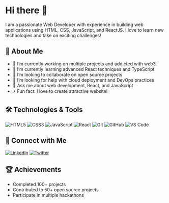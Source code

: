 # Hi there 👋



I am a passionate Web Developer with experience in building web applications using HTML, CSS, JavaScript, and ReactJS. I love to learn new technologies and take on exciting challenges!

## 🚀 About Me

- 🔭 I’m currently working on multiple projects and addicted with web3.
- 🌱 I’m currently learning advanced React techniques and TypeScript
- 👯 I’m looking to collaborate on open source projects
- 🤔 I’m looking for help with cloud deployment and DevOps practices
- 💬 Ask me about web development, React, and JavaScript
- ⚡ Fun fact: I love to create attractive website!

## 🛠️ Technologies & Tools

![HTML5](https://img.shields.io/badge/-HTML5-E34F26?style=flat&logo=html5&logoColor=white)
![CSS3](https://img.shields.io/badge/-CSS3-1572B6?style=flat&logo=css3&logoColor=white)
![JavaScript](https://img.shields.io/badge/-JavaScript-F7DF1E?style=flat&logo=javascript&logoColor=black)
![React](https://img.shields.io/badge/-React-61DAFB?style=flat&logo=react&logoColor=black)
![Git](https://img.shields.io/badge/-Git-F05032?style=flat&logo=git&logoColor=white)
![GitHub](https://img.shields.io/badge/-GitHub-181717?style=flat&logo=github&logoColor=white)
![VS Code](https://img.shields.io/badge/-VS%20Code-007ACC?style=flat&logo=visual-studio-code&logoColor=white)

## 🔗 Connect with Me

[![LinkedIn](https://img.shields.io/badge/-LinkedIn-0077B5?style=flat&logo=linkedin&logoColor=white)](https://www.linkedin.com/in/atharv-chawan-ab01152a7/)
[![Twitter](https://img.shields.io/badge/-Twitter-1DA1F2?style=flat&logo=twitter&logoColor=white)](https://twitter.com/AtharvChaw78856)


## 🏆 Achievements

- Completed 100+ projects
- Contributed to 50+ open source projects
- Participate in  multiple hackathons


